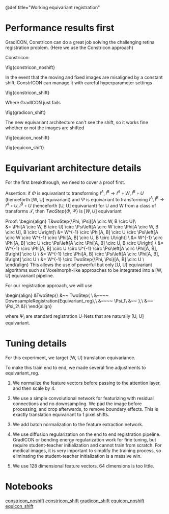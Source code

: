 @def title="Working equivariant registration"

# Performance results first

GradICON, Constricon can do a great job solving the challenging retina registration problem. (Here we use the Constricon approach)


Constricon:

\fig{constricon_noshift}

In the event that the moving and fixed images are misaligned by a constant shift, ConstrICON can manage it with careful hyperparameter settings

\fig{constricon_shift}

Where GradICON just fails

\fig{gradicon_shift}

The new equivariant architecture can't see the shift, so it works fine whether or not the images are shifted

\fig{equicon_noshift}

\fig{equicon_shift}


# Equivariant architecture details

For the first breakthrough, we need to cover a proof first.

Assertion: if $\Phi$ is equivariant to transforming $I^A, I^B \rightarrow I^A \circ W, I^B \circ U$ (henceforth [W, U] equivariant) and $\Psi$ is equivariant to transforming $I^A, I^B \rightarrow I^A \circ U, I^B \circ U$ (henceforth [U, U] equivariant) for U and W from a class of transforms $\mathcal{T}$, then $TwoStep\{\Phi, \Psi\}$ is $[W, U]$ equivariant

Proof:
\begin{align}
    T&woStep\{\Phi, \Psi\}[A \circ W, B \circ U]\\    
    &= \Phi[A \circ W, B \circ U] \circ \Psi\left[A \circ W \circ \Phi[A \circ W, B \circ U], B \circ U\right]\\
    &= W^{-1} \circ \Phi[A, B] \circ U \circ \Psi\left[A \circ W \circ W^{-1} \circ \Phi[A, B] \circ U, B \circ U\right] \\
    &= W^{-1} \circ \Phi[A, B] \circ U \circ \Psi\left[A \circ \Phi[A, B] \circ U, B \circ U\right] \\
    &= W^{-1} \circ \Phi[A, B] \circ U \circ U^{-1} \circ \Psi\left[A \circ \Phi[A, B], B\right] \circ U \\
    &= W^{-1} \circ \Phi[A, B] \circ \Psi\left[A \circ \Phi[A, B], B\right] \circ U \\
    &= W^{-1} \circ TwoStep\{\Phi, \Psi\}[A, B] \circ U \\
\end{align}
This allows the use of powerful but only [U, U] equivariant algorithms such as Voxelmorph-like approaches to be integrated into a [W, U] equivariant pipeline. 


For our registration approach, we will use 

\begin{align}
&TwoStep\{\\
&~~	TwoStep\{ \\
&~~~~		DownsampleRegistration\{Equivariant\_reg\},\\
&~~~~           \Psi_1\\
&~~     \},\\
&~~     \Psi_2\\
&\}\\
\end{align}

where $\Psi_i$ are standard registration U-Nets that are naturally [U, U] equivariant.

# Tuning details

For this experiment, we target [W, U] translation equivariance.

To make this train end to end, we made several fine adjustments to equivariant\_reg.

1. We normalize the feature vectors before passing to the attention layer, and then scale by 4.

2. We use a simple convolutional network for featurizing with residual connections and no downsampling. We pad the image before processing, and crop afterwards, to remove boundary effects. This is exactly translation equivariant to 1 pixel shifts.

3. We add batch normalization to the feature extraction network.

4. We use diffusion regularization on the end to end registration pipeline. GradICON or bending energy regularization work for fine tuning, but require student-teacher initialization and cannot train from scratch. For medical images, it is very important to simplify the training process, so eliminating the student-teacher initialization is a massive win.

5. We use 128 dimensional feature vectors. 64 dimensions is too little.


# Notebooks

[constricon_noshift](/assets/Reports/Oct182023/code/constricon_noshift.html)
[constricon_shift](/assets/Reports/Oct182023/code/constricon_shift.html)
[gradicon_shift](/assets/Reports/Oct182023/code/gradicon_shift.html)
[equicon_noshift](/assets/Reports/Oct182023/code/equicon_noshift.html)
[equicon_shift](/assets/Reports/Oct182024/code/equicon_shift.html)
